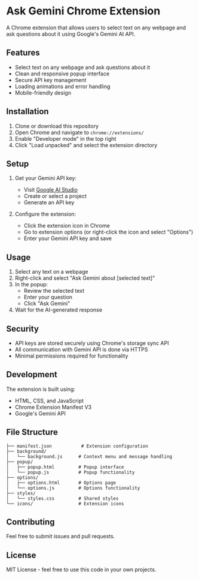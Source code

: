 # Ask Gemini Chrome Extension

A Chrome extension that allows users to select text on any webpage and ask questions about it using Google's Gemini AI API.

## Features

- Select text on any webpage and ask questions about it
- Clean and responsive popup interface
- Secure API key management
- Loading animations and error handling
- Mobile-friendly design

## Installation

1. Clone or download this repository
2. Open Chrome and navigate to `chrome://extensions/`
3. Enable "Developer mode" in the top right
4. Click "Load unpacked" and select the extension directory

## Setup

1. Get your Gemini API key:
   - Visit [Google AI Studio](https://makersuite.google.com/app/apikey)
   - Create or select a project
   - Generate an API key

2. Configure the extension:
   - Click the extension icon in Chrome
   - Go to extension options (or right-click the icon and select "Options")
   - Enter your Gemini API key and save

## Usage

1. Select any text on a webpage
2. Right-click and select "Ask Gemini about [selected text]"
3. In the popup:
   - Review the selected text
   - Enter your question
   - Click "Ask Gemini"
4. Wait for the AI-generated response

## Security

- API keys are stored securely using Chrome's storage sync API
- All communication with Gemini API is done via HTTPS
- Minimal permissions required for functionality

## Development

The extension is built using:
- HTML, CSS, and JavaScript
- Chrome Extension Manifest V3
- Google's Gemini API

## File Structure

```
├── manifest.json           # Extension configuration
├── background/
│   └── background.js      # Context menu and message handling
├── popup/
│   ├── popup.html         # Popup interface
│   └── popup.js           # Popup functionality
├── options/
│   ├── options.html       # Options page
│   └── options.js         # Options functionality
├── styles/
│   └── styles.css         # Shared styles
└── icons/                 # Extension icons
```

## Contributing

Feel free to submit issues and pull requests.

## License

MIT License - feel free to use this code in your own projects. 
